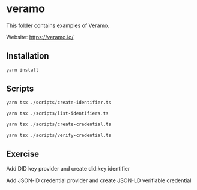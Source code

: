 # veramo

This folder contains examples of Veramo.

Website: <https://veramo.io/>

## Installation

```bash
yarn install
```

## Scripts

```bash
yarn tsx ./scripts/create-identifier.ts
```

```bash
yarn tsx ./scripts/list-identifiers.ts
```

```bash
yarn tsx ./scripts/create-credential.ts
```

```bash
yarn tsx ./scripts/verify-credential.ts
```

## Exercise

Add DID key provider and create did:key identifier

Add JSON-lD credential provider and create JSON-LD verifiable credential
